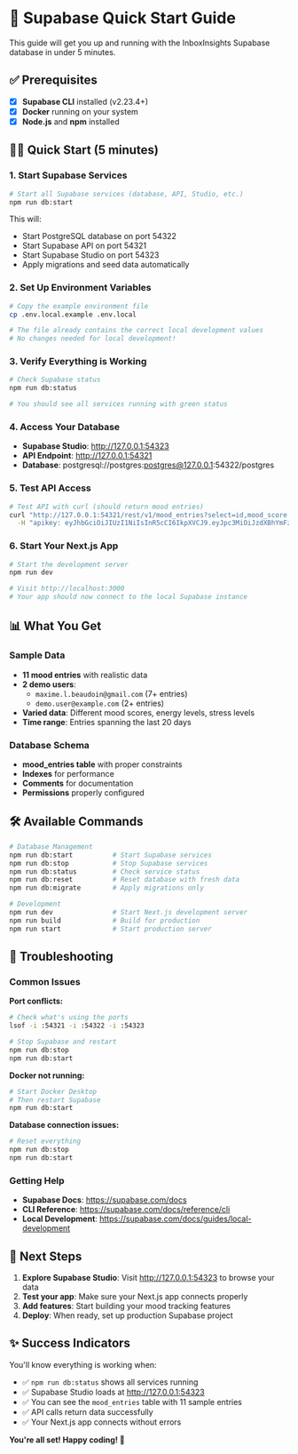 # 🚀 Supabase Quick Start Guide

This guide will get you up and running with the InboxInsights Supabase database in under 5 minutes.

## ✅ Prerequisites

- [x] **Supabase CLI** installed (v2.23.4+)
- [x] **Docker** running on your system
- [x] **Node.js** and **npm** installed

## 🏃‍♂️ Quick Start (5 minutes)

### 1. Start Supabase Services

```bash
# Start all Supabase services (database, API, Studio, etc.)
npm run db:start
```

This will:

- Start PostgreSQL database on port 54322
- Start Supabase API on port 54321
- Start Supabase Studio on port 54323
- Apply migrations and seed data automatically

### 2. Set Up Environment Variables

```bash
# Copy the example environment file
cp .env.local.example .env.local

# The file already contains the correct local development values
# No changes needed for local development!
```

### 3. Verify Everything is Working

```bash
# Check Supabase status
npm run db:status

# You should see all services running with green status
```

### 4. Access Your Database

- **Supabase Studio**: http://127.0.0.1:54323
- **API Endpoint**: http://127.0.0.1:54321
- **Database**: postgresql://postgres:postgres@127.0.0.1:54322/postgres

### 5. Test API Access

```bash
# Test API with curl (should return mood entries)
curl "http://127.0.0.1:54321/rest/v1/mood_entries?select=id,mood_score,from&limit=3" \
  -H "apikey: eyJhbGciOiJIUzI1NiIsInR5cCI6IkpXVCJ9.eyJpc3MiOiJzdXBhYmFzZS1kZW1vIiwicm9sZSI6ImFub24iLCJleHAiOjE5ODM4MTI5OTZ9.CRXP1A7WOeoJeXxjNni43kdQwgnWNReilDMblYTn_I0"
```

### 6. Start Your Next.js App

```bash
# Start the development server
npm run dev

# Visit http://localhost:3000
# Your app should now connect to the local Supabase instance
```

## 📊 What You Get

### Sample Data

- **11 mood entries** with realistic data
- **2 demo users**:
  - `maxime.l.beaudoin@gmail.com` (7+ entries)
  - `demo.user@example.com` (2+ entries)
- **Varied data**: Different mood scores, energy levels, stress levels
- **Time range**: Entries spanning the last 20 days

### Database Schema

- **mood_entries table** with proper constraints
- **Indexes** for performance
- **Comments** for documentation
- **Permissions** properly configured

## 🛠️ Available Commands

```bash
# Database Management
npm run db:start          # Start Supabase services
npm run db:stop           # Stop Supabase services
npm run db:status         # Check service status
npm run db:reset          # Reset database with fresh data
npm run db:migrate        # Apply migrations only

# Development
npm run dev               # Start Next.js development server
npm run build             # Build for production
npm run start             # Start production server
```

## 🔧 Troubleshooting

### Common Issues

**Port conflicts:**

```bash
# Check what's using the ports
lsof -i :54321 -i :54322 -i :54323

# Stop Supabase and restart
npm run db:stop
npm run db:start
```

**Docker not running:**

```bash
# Start Docker Desktop
# Then restart Supabase
npm run db:start
```

**Database connection issues:**

```bash
# Reset everything
npm run db:stop
npm run db:start
```

### Getting Help

- **Supabase Docs**: https://supabase.com/docs
- **CLI Reference**: https://supabase.com/docs/reference/cli
- **Local Development**: https://supabase.com/docs/guides/local-development

## 🎯 Next Steps

1. **Explore Supabase Studio**: Visit http://127.0.0.1:54323 to browse your data
2. **Test your app**: Make sure your Next.js app connects properly
3. **Add features**: Start building your mood tracking features
4. **Deploy**: When ready, set up production Supabase project

## ✨ Success Indicators

You'll know everything is working when:

- ✅ `npm run db:status` shows all services running
- ✅ Supabase Studio loads at http://127.0.0.1:54323
- ✅ You can see the `mood_entries` table with 11 sample entries
- ✅ API calls return data successfully
- ✅ Your Next.js app connects without errors

**You're all set! Happy coding! 🎉**
